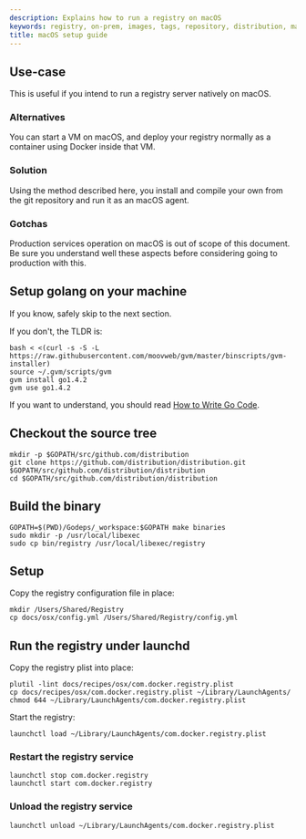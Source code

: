 ```yaml
---
description: Explains how to run a registry on macOS
keywords: registry, on-prem, images, tags, repository, distribution, macOS, recipe, advanced
title: macOS setup guide
---
```


## Use-case

This is useful if you intend to run a registry server natively on macOS.

### Alternatives

You can start a VM on macOS, and deploy your registry normally as a container using Docker inside that VM.

### Solution

Using the method described here, you install and compile your own from the git repository and run it as an macOS agent.

### Gotchas

Production services operation on macOS is out of scope of this document. Be sure you understand well these aspects before considering going to production with this.

## Setup golang on your machine

If you know, safely skip to the next section.

If you don't, the TLDR is:

    bash < <(curl -s -S -L https://raw.githubusercontent.com/moovweb/gvm/master/binscripts/gvm-installer)
    source ~/.gvm/scripts/gvm
    gvm install go1.4.2
    gvm use go1.4.2

If you want to understand, you should read [How to Write Go Code](https://golang.org/doc/code.html).

## Checkout the source tree

    mkdir -p $GOPATH/src/github.com/distribution
    git clone https://github.com/distribution/distribution.git $GOPATH/src/github.com/distribution/distribution
    cd $GOPATH/src/github.com/distribution/distribution

## Build the binary

    GOPATH=$(PWD)/Godeps/_workspace:$GOPATH make binaries
    sudo mkdir -p /usr/local/libexec
    sudo cp bin/registry /usr/local/libexec/registry

## Setup

Copy the registry configuration file in place:

    mkdir /Users/Shared/Registry
    cp docs/osx/config.yml /Users/Shared/Registry/config.yml

## Run the registry under launchd

Copy the registry plist into place:

    plutil -lint docs/recipes/osx/com.docker.registry.plist
    cp docs/recipes/osx/com.docker.registry.plist ~/Library/LaunchAgents/
    chmod 644 ~/Library/LaunchAgents/com.docker.registry.plist

Start the registry:

    launchctl load ~/Library/LaunchAgents/com.docker.registry.plist

### Restart the registry service

    launchctl stop com.docker.registry
    launchctl start com.docker.registry

### Unload the registry service

    launchctl unload ~/Library/LaunchAgents/com.docker.registry.plist
